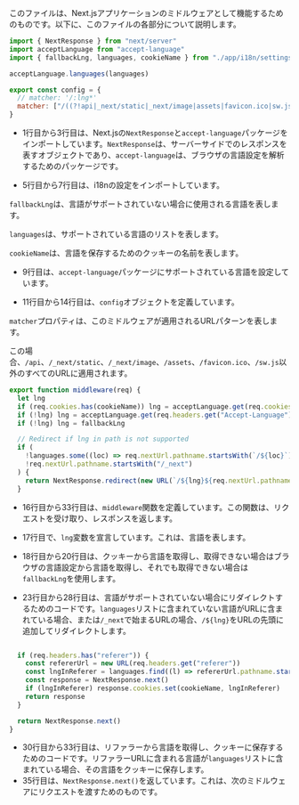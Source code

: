 このファイルは、Next.jsアプリケーションのミドルウェアとして機能するためのものです。以下に、このファイルの各部分について説明します。

```javascript
import { NextResponse } from "next/server"
import acceptLanguage from "accept-language"
import { fallbackLng, languages, cookieName } from "./app/i18n/settings"

acceptLanguage.languages(languages)

export const config = {
  // matcher: '/:lng*'
  matcher: ["/((?!api|_next/static|_next/image|assets|favicon.ico|sw.js).*)"],
}
```

- 1行目から3行目は、Next.jsの`NextResponse`と`accept-language`パッケージをインポートしています。`NextResponse`は、サーバーサイドでのレスポンスを表すオブジェクトであり、`accept-language`は、ブラウザの言語設定を解析するためのパッケージです。

- 5行目から7行目は、i18nの設定をインポートしています。

`fallbackLng`は、言語がサポートされていない場合に使用される言語を表します。

`languages`は、サポートされている言語のリストを表します。

`cookieName`は、言語を保存するためのクッキーの名前を表します。

- 9行目は、`accept-language`パッケージにサポートされている言語を設定しています。

- 11行目から14行目は、`config`オブジェクトを定義しています。

`matcher`プロパティは、このミドルウェアが適用されるURLパターンを表します。

この場合、`/api`、`/_next/static`、`/_next/image`、`/assets`、`/favicon.ico`、`/sw.js`以外のすべてのURLに適用されます。





```javascript
export function middleware(req) {
  let lng
  if (req.cookies.has(cookieName)) lng = acceptLanguage.get(req.cookies.get(cookieName).value)
  if (!lng) lng = acceptLanguage.get(req.headers.get("Accept-Language"))
  if (!lng) lng = fallbackLng

  // Redirect if lng in path is not supported
  if (
    !languages.some((loc) => req.nextUrl.pathname.startsWith(`/${loc}`)) &&
    !req.nextUrl.pathname.startsWith("/_next")
  ) {
    return NextResponse.redirect(new URL(`/${lng}${req.nextUrl.pathname}`, req.url))
  }

```

- 16行目から33行目は、`middleware`関数を定義しています。この関数は、リクエストを受け取り、レスポンスを返します。
- 17行目で、`lng`変数を宣言しています。これは、言語を表します。

- 18行目から20行目は、クッキーから言語を取得し、取得できない場合はブラウザの言語設定から言語を取得し、それでも取得できない場合は`fallbackLng`を使用します。

- 23行目から28行目は、言語がサポートされていない場合にリダイレクトするためのコードです。`languages`リストに含まれていない言語がURLに含まれている場合、または`/_next`で始まるURLの場合、`/${lng}`をURLの先頭に追加してリダイレクトします。



```javascript

  if (req.headers.has("referer")) {
    const refererUrl = new URL(req.headers.get("referer"))
    const lngInReferer = languages.find((l) => refererUrl.pathname.startsWith(`/${l}`))
    const response = NextResponse.next()
    if (lngInReferer) response.cookies.set(cookieName, lngInReferer)
    return response
  }

  return NextResponse.next()
}

```

- 30行目から33行目は、リファラーから言語を取得し、クッキーに保存するためのコードです。リファラーURLに含まれる言語が`languages`リストに含まれている場合、その言語をクッキーに保存します。
- 35行目は、`NextResponse.next()`を返しています。これは、次のミドルウェアにリクエストを渡すためのものです。
